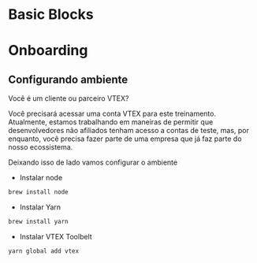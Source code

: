 # Basic Blocks

# Onboarding

## Configurando ambiente

Você é um cliente ou parceiro VTEX?

Você precisará acessar uma conta VTEX para este treinamento. Atualmente, estamos trabalhando em maneiras de permitir que desenvolvedores não afiliados tenham acesso a contas de teste, mas, por enquanto, você precisa fazer parte de uma empresa que já faz parte do nosso ecossistema.

Deixando isso de lado vamos configurar o ambiente

- Instalar node

```zsh
brew install node
```

- Instalar Yarn

```zsh
brew install yarn
```

- Instalar VTEX Toolbelt

```zsh
yarn global add vtex
```
